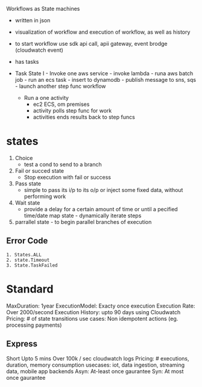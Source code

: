 Workflows as State machines
- written in json
- visualization of workflow and execution of workflow, as well as history

- to start workflow use sdk api  call, apii gateway, event brodge (cloudwatch event)
- has tasks
- Task State
	I - Invoke one aws service
		- invoke lambda
		- runa  aws batch job
		- run an ecs task
		- insert to dynamodb
		- publish message to sns, sqs
		- launch another step func workflow
	- Run a one activity
		- ec2 ECS, om premises
		- activity polls step func for work
		- activities ends results back to step funcs

# states
1. Choice 
	- test a cond to send to a branch
2. Fail or succed state
	- Stop execution with fail or success
3. Pass state
	- simple to pass its i/p to its o/p or inject some fixed data, without performing work
4. Wait state
	- provide a delay for a certain amount of time or until a pecified time/date
	map state - dynamically iterate steps
5. parrallel state - to begin parallel branches of execution


## Error Code
	1. States.ALL
	2. state.Timeout
	3. State.TaskFailed


# Standard
MaxDuration: 1year
ExecutionModel: Exacty once execution
Execution Rate: Over 2000/second
Execution History: upto 90 days using Cloudwatch
Pricing: # of state transitions
use cases: Non idempotent actions (eg. processing payments)

## Express
Short Upto 5 mins
Over 100k / sec
cloudwatch logs
Pricing: # executions, duration, memory consumption
usecases: iot, data ingestion, streaming data, mobile app backends
Asyn: At-least once gaurantee
Syn: At most once gaurantee